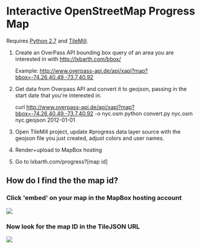 # Interactive OpenStreetMap Progress Map

Requires [Python 2.7](http://www.python.org/getit/releases/2.7/) and [TileMill](http://mapbox.com/tilemill/).

1) Create an OverPass API bounding box query of an area you are interested in
with http://lxbarth.com/bbox/

    Example: http://www.overpass-api.de/api/xapi?map?bbox=-74.26,40.49,-73.7,40.92

2) Get data from Overpass API and convert it to geojson, passing in the start
date that you're interested in.

    curl http://www.overpass-api.de/api/xapi?map?bbox=-74.26,40.49,-73.7,40.92 -o nyc.osm
    python convert.py nyc.osm nyc.geojson 2012-01-01

3) Open TileMill project, update #progress data layer source with the geojson
file you just created, adjust colors and user names.

4) Render+upload to MapBox hosting

5) Go to lxbarth.com/progress?[map id]

## How do I find the the map id?

### Click 'embed' on your map in the MapBox hosting account

![](https://dl.dropbox.com/u/479174/hosting/frame/embed.png)

### Now look for the map ID in the TileJSON URL

![](https://dl.dropbox.com/u/479174/hosting/frame/tiljson.png)
